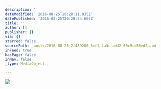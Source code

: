 ```yaml
---
description: ''
dateModified: '2016-08-25T20:28:11.835Z'
datePublished: '2016-08-25T20:28:34.604Z'
title: ''
author: []
publisher: {}
via: {}
starred: false
sourcePath: _posts/2016-08-25-2f489206-3ef1-4a3c-add2-60c9cd58ed2a.md
inFeed: true
hasPage: false
inNav: false
_type: MediaObject

---
```

![](https://the-grid-user-content.s3-us-west-2.amazonaws.com/a4c8a3c3-b191-4fb5-88e1-73d1b7ba2dc5.jpg)